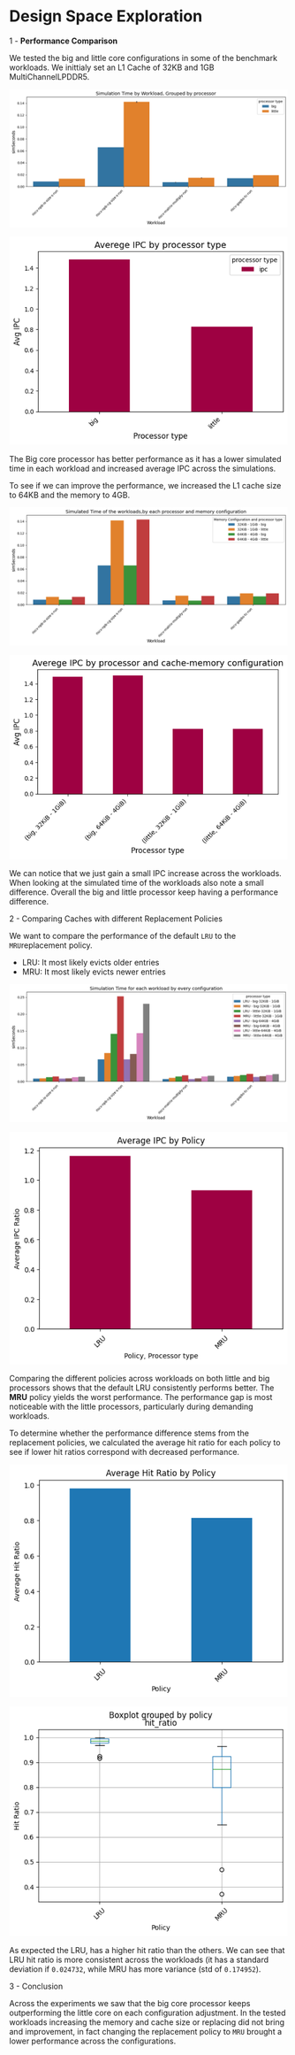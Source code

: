 # Design Space Exploration

1 - **Performance Comparison**

We tested the big and little core configurations in some of the benchmark workloads. We inittialy set an L1 Cache of 32KB and 1GB MultiChannelLPDDR5.

![image.png](data/image.png)



![image.png](data/image%201.png)

The Big core processor has better performance as it has a lower simulated time in each workload and increased average IPC across the simulations.

To see if we can improve the performance, we increased the L1 cache size to 64KB and the memory to 4GB.

![image.png](data/image%202.png)

![image.png](data/image%203.png)

We can notice that we just gain a small IPC increase across the workloads. When looking at the simulated time of the workloads also note a small difference. Overall the big and little processor keep having a performance difference.

2 - Comparing Caches with different Replacement Policies

We want to compare the performance of the default `LRU` to the `MRU`replacement policy.

- LRU: It most likely evicts older entries
- MRU: It most likely evicts newer entries



![image.png](data/image%204.png)

![image.png](data/image%205.png)

Comparing the different policies across workloads on both little and big processors shows that the default LRU consistently performs better. The **MRU** policy yields the worst performance. The performance gap is most noticeable with the little processors, particularly during demanding workloads.

To determine whether the performance difference stems from the replacement policies, we calculated the average hit ratio for each policy to see if lower hit ratios correspond with decreased performance.

![image.png](data/image%206.png)

![image.png](data/image%207.png)

As expected the LRU, has a higher hit ratio than the others. We can see that LRU hit ratio is more consistent across the workloads (it has a standard deviation if `0.024732`, while MRU has more variance (std of `0.174952`).

3 -    Conclusion

Across the experiments we saw that the big core processor keeps outperforming the little core on each configuration adjustment. In the tested workloads increasing the memory and cache size or replacing did not bring and improvement, in fact changing the replacement policy to `MRU` brought a lower performance across the configurations.
